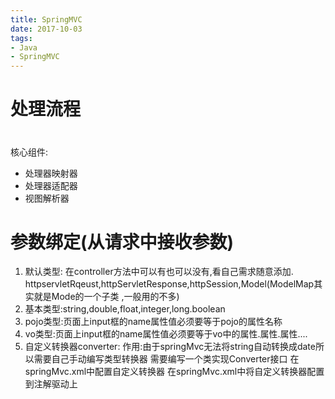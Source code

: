 ```yaml
---
title: SpringMVC
date: 2017-10-03
tags:
- Java
- SpringMVC
---
```


# 处理流程


# 

核心组件:

* 处理器映射器
* 处理器适配器
* 视图解析器


# 参数绑定(从请求中接收参数)

1. 默认类型:
    在controller方法中可以有也可以没有,看自己需求随意添加.
    httpservletRqeust,httpServletResponse,httpSession,Model(ModelMap其实就是Mode的一个子类
    ,一般用的不多)
2. 基本类型:string,double,float,integer,long.boolean
3. pojo类型:页面上input框的name属性值必须要等于pojo的属性名称
4. vo类型:页面上input框的name属性值必须要等于vo中的属性.属性.属性....
5. 自定义转换器converter:
    作用:由于springMvc无法将string自动转换成date所以需要自己手动编写类型转换器
    需要编写一个类实现Converter接口
    在springMvc.xml中配置自定义转换器
    在springMvc.xml中将自定义转换器配置到注解驱动上
